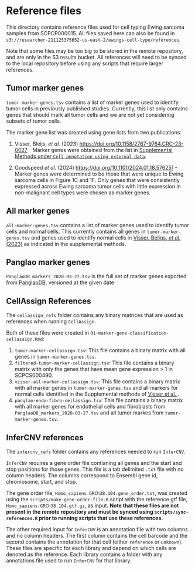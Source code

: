 # Reference files

This directory contains reference files used for cell typing Ewing sarcoma samples from SCPCP000015.
All files saved here can also be found in `s3://researcher-211125375652-us-east-2/ewings-cell-type/references`.

Note that some files may be too big to be stored in the remote repository, and are only in the S3 results bucket.
All references will need to be synced to the local repository before using any scripts that require larger references.

## Tumor marker genes

`tumor-marker-genes.tsv` contains a list of marker genes used to identify tumor cells in previously published studies.
Currently, this list only contains genes that should mark all tumor cells and we are not yet considering subsets of tumor cells.

The marker gene list was created using gene lists from two publications:

1. Visser, Bleijs, _et al._ (2023) https://doi.org/10.1158/2767-9764.CRC-23-0027 - Marker genes were obtained from the list in [Supplemental Methods under `Cell annotation using external data`](https://aacr.silverchair-cdn.com/aacr/content_public/journal/cancerrescommun/3/10/10.1158_2767-9764.crc-23-0027/1/crc-23-0027-s01.pdf).

2. Goodspeed _et al._ (2024) https://doi.org/10.1101/2024.01.18.576251 - Marker genes were determined to be those that were unique to Ewing sarcoma cells in Figure 1C and 1F.
Only genes that were consistently expressed across Ewing sarcoma tumor cells with little expression in non-malignant cell types were chosen as marker genes.

## All marker genes

`all-marker-genes.tsv` contains a list of marker genes used to identify tumor cells and normal cells.
This currently contains all genes in `tumor-marker-genes.tsv` and genes used to identify normal cells in [Visser, Beligs, _et al._ (2023)](https://doi.org/10.1158/2767-9764.CRC-23-0027) as indicated in the supplemental methods.

## Panglao marker genes

`PanglaoDB_markers_2020-03-27.tsv` is the full set of marker genes exported from [PanglaoDB](https://panglaodb.se), versioned at the given date

## CellAssign References

The `cellassign_refs` folder contains any binary matrices that are used as references when running `CellAssign`.

Both of these files were created in `01-marker-gene-classification-cellassign.Rmd`:

1. `tumor-marker-cellassign.tsv`: This file contains a binary matrix with all genes in `tumor-marker-genes.tsv`.
2. `filtered-tumor-marker-cellassign.tsv`: This file contains a binary matrix with only the genes that have mean gene expression > 1 in SCPCS000490.
3. `visser-all-marker-cellassign.tsv`: This file contains a binary matrix with all marker genes in `tumor-marker-genes.tsv` and all markers for normal cells identified in the Supplemental methods of [Visser et al.,](https://doi.org/10.1158/2767-9764.CRC-23-0027).
4. `panglao-endo-fibro-cellassign.tsv`: This file contains a binary matrix with all marker genes for endothelial cells and fibroblasts from `PanglaoDB_markers_2020-03-27.tsv` and all tumor markes from `tumor-marker-genes.tsv`.

## InferCNV references

The `infercnv_refs` folder contains any references needed to run `InferCNV`.

`InferCNV` requires a gene order file contianing all genes and the start and stop positions for those genes.
This file is a tab delimited `.txt` file with no column headers.
The columns correspond to Ensembl gene id, chromosome, start, and stop.

The gene order file, `Homo_sapiens.GRCh38.104.gene_order.txt`, was created using the `scripts/make-gene-order-file.R` script with
the reference gtf file, `Homo_sapiens.GRCh38.104.gtf.gz`, as input.
**Note that these files are not present in the remote repository and must be synced using `scripts/sync-references.R` prior to running scripts that use these references.**

The other required input for `InferCNV` is an annotation file with two columns and no column headers.
The first column contains the cell barcode and the second contains the annotation for that cell (either `reference` or `unknown`).
These files are specific for each library and depend on which cells are denoted as the reference.
Each library contains a folder with any annotations file used to run `InferCNV` for that library.
